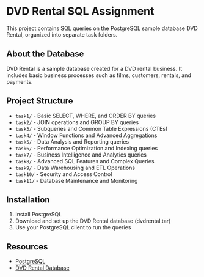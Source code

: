 # DVD Rental SQL Assignment

This project contains SQL queries on the PostgreSQL sample database DVD Rental, organized into separate task folders.

## About the Database

DVD Rental is a sample database created for a DVD rental business. It includes basic business processes such as films, customers, rentals, and payments.

## Project Structure

- `task1/` - Basic SELECT, WHERE, and ORDER BY queries
- `task2/` - JOIN operations and GROUP BY queries
- `task3/` - Subqueries and Common Table Expressions (CTEs)
- `task4/` - Window Functions and Advanced Aggregations
- `task5/` - Data Analysis and Reporting queries
- `task6/` - Performance Optimization and Indexing queries
- `task7/` - Business Intelligence and Analytics queries
- `task8/` - Advanced SQL Features and Complex Queries
- `task9/` - Data Warehousing and ETL Operations
- `task10/` - Security and Access Control
- `task11/` - Database Maintenance and Monitoring

## Installation

1. Install PostgreSQL
2. Download and set up the DVD Rental database (dvdrental.tar)
3. Use your PostgreSQL client to run the queries

## Resources

- [PostgreSQL](https://www.postgresql.org)
- [DVD Rental Database](https://neon.tech/postgresql/postgresql-getting-started/postgresql-sample-database) 